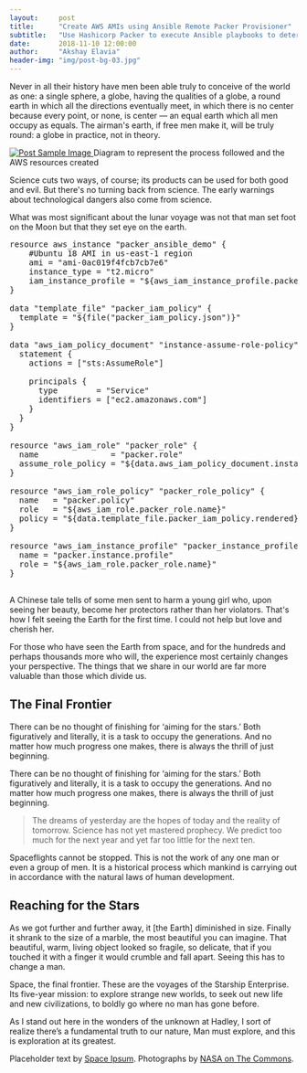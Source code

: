 ```yaml
---
layout:     post
title:      "Create AWS AMIs using Ansible Remote Packer Provisioner"
subtitle:   "Use Hashicorp Packer to execute Ansible playbooks to deterministically create AWS AMIs"
date:       2018-11-10 12:00:00
author:     "Akshay Elavia"
header-img: "img/post-bg-03.jpg"
---
```


<p>Never in all their history have men been able truly to conceive of the world as one: a single sphere, a globe, having the qualities of a globe, a round earth in which all the directions eventually meet, in which there is no center because every point, or none, is center — an equal earth which all men occupy as equals. The airman's earth, if free men make it, will be truly round: a globe in practice, not in theory.</p>

<a href="#">
    <img src="{{ site.baseurl }}/img/ansible-provisioner-packer.jpg" alt="Post Sample Image">
</a>
<span class="caption text-muted">Diagram to represent the process followed and the AWS resources created</span>

<p>Science cuts two ways, of course; its products can be used for both good and evil. But there's no turning back from science. The early warnings about technological dangers also come from science.</p>

<p>What was most significant about the lunar voyage was not that man set foot on the Moon but that they set eye on the earth.</p>

<?prettify?>
<pre class="prettyprint">
resource aws_instance "packer_ansible_demo" {
    #Ubuntu 18 AMI in us-east-1 region
    ami = "ami-0ac019f4fcb7cb7e6"
    instance_type = "t2.micro"
    iam_instance_profile = "${aws_iam_instance_profile.packer_instance_profile.id}"
}

data "template_file" "packer_iam_policy" {
  template = "${file("packer_iam_policy.json")}"
}

data "aws_iam_policy_document" "instance-assume-role-policy" {
  statement {
    actions = ["sts:AssumeRole"]

    principals {
      type        = "Service"
      identifiers = ["ec2.amazonaws.com"]
    }
  }
}

resource "aws_iam_role" "packer_role" {
  name               = "packer.role"
  assume_role_policy = "${data.aws_iam_policy_document.instance-assume-role-policy.json}"
}

resource "aws_iam_role_policy" "packer_role_policy" {
  name   = "packer.policy"
  role   = "${aws_iam_role.packer_role.name}"
  policy = "${data.template_file.packer_iam_policy.rendered}"
}

resource "aws_iam_instance_profile" "packer_instance_profile" {
  name = "packer.instance.profile"
  role = "${aws_iam_role.packer_role.name}"
}

</pre>

<p>A Chinese tale tells of some men sent to harm a young girl who, upon seeing her beauty, become her protectors rather than her violators. That's how I felt seeing the Earth for the first time. I could not help but love and cherish her.</p>

<p>For those who have seen the Earth from space, and for the hundreds and perhaps thousands more who will, the experience most certainly changes your perspective. The things that we share in our world are far more valuable than those which divide us.</p>

<h2 class="section-heading">The Final Frontier</h2>

<p>There can be no thought of finishing for ‘aiming for the stars.’ Both figuratively and literally, it is a task to occupy the generations. And no matter how much progress one makes, there is always the thrill of just beginning.</p>

<p>There can be no thought of finishing for ‘aiming for the stars.’ Both figuratively and literally, it is a task to occupy the generations. And no matter how much progress one makes, there is always the thrill of just beginning.</p>

<blockquote>The dreams of yesterday are the hopes of today and the reality of tomorrow. Science has not yet mastered prophecy. We predict too much for the next year and yet far too little for the next ten.</blockquote>

<p>Spaceflights cannot be stopped. This is not the work of any one man or even a group of men. It is a historical process which mankind is carrying out in accordance with the natural laws of human development.</p>

<h2 class="section-heading">Reaching for the Stars</h2>

<p>As we got further and further away, it [the Earth] diminished in size. Finally it shrank to the size of a marble, the most beautiful you can imagine. That beautiful, warm, living object looked so fragile, so delicate, that if you touched it with a finger it would crumble and fall apart. Seeing this has to change a man.</p>

<p>Space, the final frontier. These are the voyages of the Starship Enterprise. Its five-year mission: to explore strange new worlds, to seek out new life and new civilizations, to boldly go where no man has gone before.</p>

<p>As I stand out here in the wonders of the unknown at Hadley, I sort of realize there’s a fundamental truth to our nature, Man must explore, and this is exploration at its greatest.</p>

<p>Placeholder text by <a href="http://spaceipsum.com/">Space Ipsum</a>. Photographs by <a href="https://www.flickr.com/photos/nasacommons/">NASA on The Commons</a>.</p>